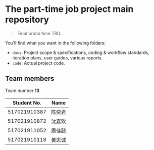 # The part-time job project main repository

> Final brand time TBD.

You'll find what you want in the following folders:

* `docs`: Project scope & specifications, coding & workflow standards, iteration plans, user guides, various reports.
* `code`: Actual project code.

## Team members

Team number **13**

|Student No.|Name|
|------------|------|
|517021910387|陈奕君|
|517021910872|沈嘉欢|
|517021911052|周佳懿|
|517021910118|黄思诚|
